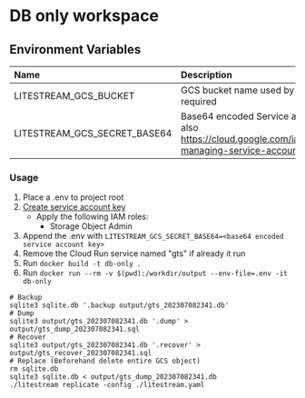 # DB only workspace

## Environment Variables

| Name | Description |
| :-- | :-- |
| LITESTREAM_GCS_BUCKET | GCS bucket name used by sqlite replication, required |
| LITESTREAM_GCS_SECRET_BASE64 | Base64 encoded Service account key, see also https://cloud.google.com/iam/docs/creating-managing-service-account-keys , required |

### Usage

1. Place a .env to project root
2. [Create service account key](https://cloud.google.com/iam/docs/creating-managing-service-account-keys)
    - Apply the following IAM roles:
        - Storage Object Admin
3. Append the .env with `LITESTREAM_GCS_SECRET_BASE64=<base64 encoded service account key>`
4. Remove the Cloud Run service named "gts" if already it run
5. Run `docker build -t db-only .`
6. Run `docker run --rm -v $(pwd):/workdir/output --env-file=.env -it db-only`

```shell
# Backup
sqlite3 sqlite.db '.backup output/gts_202307082341.db'
# Dump
sqlite3 output/gts_202307082341.db '.dump' > output/gts_dump_202307082341.sql
# Recover
sqlite3 output/gts_202307082341.db '.recover' > output/gts_recover_202307082341.sql
# Replace (Beforehand delete entire GCS object)
rm sqlite.db
sqlite3 sqlite.db < output/gts_dump_202307082341.db
./litestream replicate -config ./litestream.yaml
```

